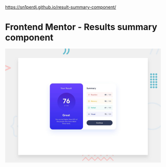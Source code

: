 https://sn1perdj.github.io/result-summary-component/

# Frontend Mentor - Results summary component

![Design preview for the Results summary component coding challenge](./design/desktop-preview.jpg)
